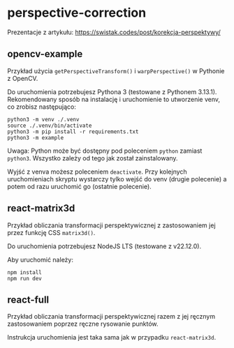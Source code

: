 # perspective-correction

Prezentacje z artykułu: https://swistak.codes/post/korekcja-perspektywy/

## opencv-example

Przykład użycia `getPerspectiveTransform()` i `warpPerspective()` w Pythonie z OpenCV. 

Do uruchomienia potrzebujesz Pythona 3 (testowane z Pythonem 3.13.1). Rekomendowany sposób na instalację i uruchomienie to utworzenie venv, co zrobisz następująco:

```
python3 -m venv ./.venv
source ./.venv/bin/activate
python3 -m pip install -r requirements.txt
python3 -m example
```

Uwaga: Python może być dostępny pod poleceniem `python` zamiast `python3`. Wszystko zależy od tego jak został zainstalowany. 

Wyjść z venva możesz poleceniem `deactivate`. Przy kolejnych uruchomieniach skryptu wystarczy tylko wejść do venv (drugie polecenie) a potem od razu uruchomić go (ostatnie polecenie). 

## react-matrix3d

Przykład obliczania transformacji perspektywicznej z zastosowaniem jej przez funkcję CSS `matrix3d()`.

Do uruchomienia potrzebujesz NodeJS LTS (testowane z v22.12.0). 

Aby uruchomić należy:

```
npm install
npm run dev
```

## react-full

Przykład obliczania transformacji perspektywicznej razem z jej ręcznym zastosowaniem poprzez ręczne rysowanie punktów.

Instrukcja uruchomienia jest taka sama jak w przypadku `react-matrix3d`.